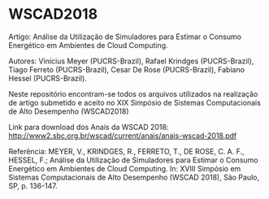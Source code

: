 # WSCAD2018

Artigo: Análise da Utilização de Simuladores para Estimar o Consumo Energético em Ambientes de Cloud Computing.

Autores: Vinícius Meyer (PUCRS-Brazil), Rafael Krindges (PUCRS-Brazil), Tiago Ferreto (PUCRS-Brazil), Cesar De Rose (PUCRS-Brazil), Fabiano Hessel (PUCRS-Brazil).

Neste repositório encontram-se todos os arquivos utilizados na realização de artigo submetido e aceito no XIX Simpósio de Sistemas Computacionais de Alto Desempenho (WSCAD2018)

Link para download dos Anais da WSCAD 2018:
http://www2.sbc.org.br/wscad/current/anais/anais-wscad-2018.pdf

Referência:
MEYER, V., KRINDGES, R., FERRETO, T., DE ROSE, C. A. F., HESSEL, F.; Análise da Utilização de Simuladores para Estimar o Consumo Energético em Ambientes de Cloud Computing. In: XVIII Simpósio em Sistemas Computacionais de Alto Desempenho (WSCAD 2018), São Paulo, SP, p. 136-147.
